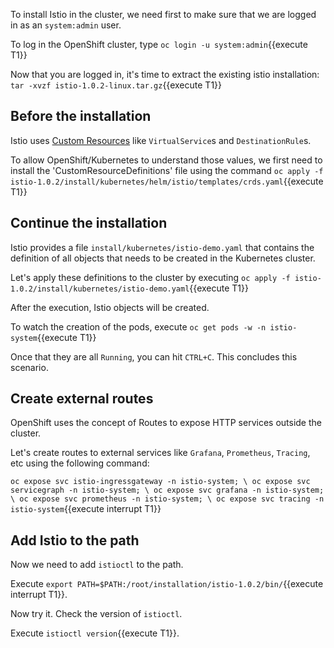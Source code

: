 To install Istio in the cluster, we need first to make sure that we are logged in as an `system:admin` user.

To log in the OpenShift cluster, type `oc login -u system:admin`{{execute T1}}

Now that you are logged in, it's time to extract the existing istio installation: `tar -xvzf istio-1.0.2-linux.tar.gz`{{execute T1}}

## Before the installation

Istio uses [Custom Resources](https://kubernetes.io/docs/concepts/extend-kubernetes/api-extension/custom-resources/#customresourcedefinitions) like `VirtualService`s and `DestinationRule`s.

To allow OpenShift/Kubernetes to understand those values, we first need to install the 'CustomResourceDefinitions' file using the command `oc apply -f istio-1.0.2/install/kubernetes/helm/istio/templates/crds.yaml`{{execute T1}}

## Continue the installation

Istio provides a file `install/kubernetes/istio-demo.yaml` that contains the definition of all objects that needs to be created in the Kubernetes cluster.

Let's apply these definitions to the cluster by executing `oc apply -f istio-1.0.2/install/kubernetes/istio-demo.yaml`{{execute T1}}

After the execution, Istio objects will be created.

To watch the creation of the pods, execute `oc get pods -w -n istio-system`{{execute T1}}

Once that they are all `Running`, you can hit `CTRL+C`. This concludes this scenario.

## Create external routes

OpenShift uses the concept of Routes to expose HTTP services outside the cluster.

Let's create routes to external services like `Grafana`, `Prometheus`, `Tracing`, etc using the following command:

`oc expose svc istio-ingressgateway -n istio-system; \
oc expose svc servicegraph -n istio-system; \
oc expose svc grafana -n istio-system; \
oc expose svc prometheus -n istio-system; \
oc expose svc tracing -n istio-system`{{execute interrupt T1}}

## Add Istio to the path

Now we need to add `istioctl` to the path.

Execute `export PATH=$PATH:/root/installation/istio-1.0.2/bin/`{{execute interrupt T1}}.

Now try it. Check the version of `istioctl`. 

Execute `istioctl version`{{execute T1}}.

